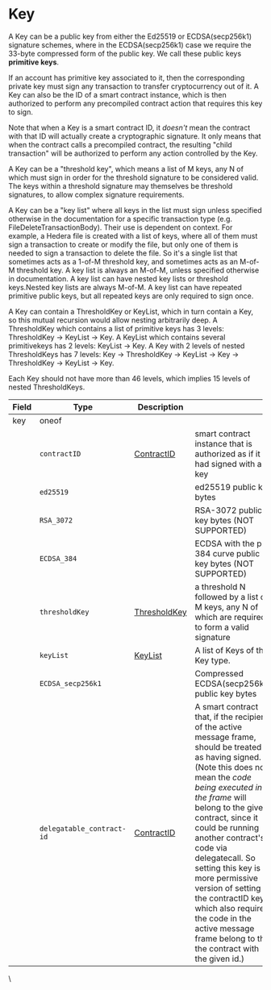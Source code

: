 # Key

A Key can be a public key from either the Ed25519 or ECDSA(secp256k1) signature schemes, where in the ECDSA(secp256k1) case we require the 33-byte compressed form of the public key. We call these public keys **primitive keys**.

If an account has primitive key associated to it, then the corresponding private key must sign any transaction to transfer cryptocurrency out of it. A Key can also be the ID of a smart contract instance, which is then authorized to perform any precompiled contract action that requires this key to sign.

Note that when a Key is a smart contract ID, it _doesn't_ mean the contract with that ID will actually create a cryptographic signature. It only means that when the contract calls a precompiled contract, the resulting "child transaction" will be authorized to perform any action controlled by the Key.

A Key can be a "threshold key", which means a list of M keys, any N of which must sign in order for the threshold signature to be considered valid. The keys within a threshold signature may themselves be threshold signatures, to allow complex signature requirements.

A Key can be a "key list" where all keys in the list must sign unless specified otherwise in the documentation for a specific transaction type (e.g. FileDeleteTransactionBody). Their use is dependent on context. For example, a Hedera file is created with a list of keys, where all of them must sign a transaction to create or modify the file, but only one of them is needed to sign a transaction to delete the file. So it's a single list that sometimes acts as a 1-of-M threshold key, and sometimes acts as an M-of-M threshold key. A key list is always an M-of-M, unless specified otherwise in documentation. A key list can have nested key lists or threshold keys.Nested key lists are always M-of-M. A key list can have repeated primitive public keys, but all repeated keys are only required to sign once.

A Key can contain a ThresholdKey or KeyList, which in turn contain a Key, so this mutual recursion would allow nesting arbitrarily deep. A ThresholdKey which contains a list of primitive keys has 3 levels: ThresholdKey -> KeyList -> Key. A KeyList which contains several primitivekeys has 2 levels: KeyList -> Key. A Key with 2 levels of nested ThresholdKeys has 7 levels: Key -> ThresholdKey -> KeyList -> Key -> ThresholdKey -> KeyList -> Key.

Each Key should not have more than 46 levels, which implies 15 levels of nested ThresholdKeys.

| Field | Type                      | Description                       | ​                                                                                                                                                                                                                                                                                                                                                                                                                                                                       |
| ----- | ------------------------- | --------------------------------- | ----------------------------------------------------------------------------------------------------------------------------------------------------------------------------------------------------------------------------------------------------------------------------------------------------------------------------------------------------------------------------------------------------------------------------------------------------------------------- |
| key   | oneof                     | ​                                 | ​                                                                                                                                                                                                                                                                                                                                                                                                                                                                       |
| ​     | `contractID`              | ​[ContractID](contractid.md)​     | smart contract instance that is authorized as if it had signed with a key                                                                                                                                                                                                                                                                                                                                                                                               |
| ​     | `ed25519`                 | ​                                 | ed25519 public key bytes                                                                                                                                                                                                                                                                                                                                                                                                                                                |
| ​     | `RSA_3072`                | ​                                 | RSA-3072 public key bytes (NOT SUPPORTED)                                                                                                                                                                                                                                                                                                                                                                                                                               |
| ​     | `ECDSA_384`               | ​                                 | ECDSA with the p-384 curve public key bytes (NOT SUPPORTED)                                                                                                                                                                                                                                                                                                                                                                                                             |
| ​     | `thresholdKey`            | ​[ThresholdKey](thresholdkey.md)​ | a threshold N followed by a list of M keys, any N of which are required to form a valid signature                                                                                                                                                                                                                                                                                                                                                                       |
| ​     | `keyList`                 | [​KeyList​](keylist.md)           | A list of Keys of the Key type.                                                                                                                                                                                                                                                                                                                                                                                                                                         |
|       | `ECDSA_secp256k1`         |                                   | Compressed ECDSA(secp256k1) public key bytes                                                                                                                                                                                                                                                                                                                                                                                                                            |
|       | `delegatable_contract-id` | [ContractID](contractid.md)       | A smart contract that, if the recipient of the active message frame, should be treated as having signed. (Note this does not mean the _code being executed in the frame_ will belong to the given contract, since it could be running another contract's code via delegatecall. So setting this key is a more permissive version of setting the contractID key, which also requires the code in the active message frame belong to the the contract with the given id.) |

\

